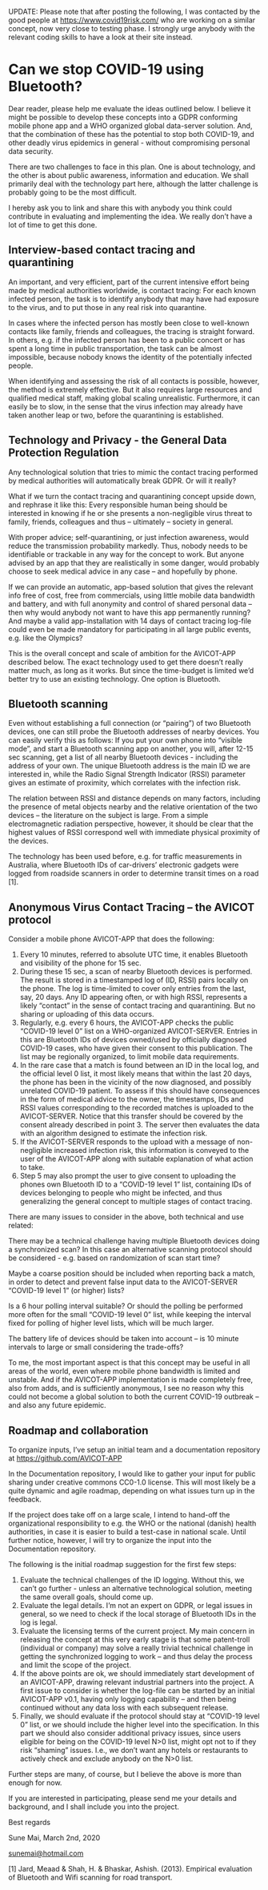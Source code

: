 UPDATE: Please note that after posting the following, I was contacted by the good people at https://www.covid19risk.com/ who are working on a similar concept, now very close to testing phase. I strongly urge anybody with the relevant coding skills to have a look at their site instead.

# Can we stop COVID-19 using Bluetooth?
Dear reader, please help me evaluate the ideas outlined below. I believe it might be possible to develop these concepts into a GDPR conforming mobile phone app and a WHO organized global data-server solution. And, that the combination of these has the potential to stop both COVID-19, and other deadly virus epidemics in general - without compromising personal data security. 

There are two challenges to face in this plan. One is about technology, and the other is about public awareness, information and education. We shall primarily deal with the technology part here, although the latter challenge is probably going to be the most difficult.

I hereby ask you to link and share this with anybody you think could contribute in evaluating and implementing the idea. We really don’t have a lot of time to get this done.

## Interview-based contact tracing and quarantining 
An important, and very efficient, part of the current intensive effort being made by medical authorities worldwide, is contact tracing: For each known infected person, the task is to identify anybody that may have had exposure to the virus, and to put those in any real risk into quarantine.

In cases where the infected person has mostly been close to well-known contacts like family, friends and colleagues, the tracing is straight forward. In others, e.g. if the infected person has been to a public concert or has spent a long time in public transportation, the task can be almost impossible, because nobody knows the identity of the potentially infected people. 

When identifying and assessing the risk of all contacts is possible, however, the method is extremely effective. But it also requires large resources and qualified medical staff, making global scaling unrealistic. Furthermore, it can easily be to slow, in the sense that the virus infection may already have taken another leap or two, before the quarantining is established.

## Technology and Privacy - the General Data Protection Regulation
Any technological solution that tries to mimic the contact tracing performed by medical authorities will automatically break GDPR. Or will it really? 

What if we turn the contact tracing and quarantining concept upside down, and rephrase it like this: Every responsible human being should be interested in knowing if he or she presents a non-negligible virus threat to family, friends, colleagues and thus – ultimately – society in general. 

With proper advice; self-quarantining, or just infection awareness, would reduce the transmission probability markedly. Thus, nobody needs to be identifiable or trackable in any way for the concept to work. But anyone advised by an app that they are realistically in some danger, would probably choose to seek medical advice in any case – and hopefully by phone.

If we can provide an automatic, app-based solution that gives the relevant info free of cost, free from commercials, using little mobile data bandwidth and battery,  and with full anonymity and control of shared personal data – then why would anybody not want to have this app permanently running? And maybe a valid app-installation with 14 days of contact tracing log-file could even be made mandatory for participating in all large public events, e.g. like the Olympics? 

This is the overall concept and scale of ambition for the AVICOT-APP described below. The exact technology used to get there doesn’t really matter much, as long as it works. But since the time-budget is limited we’d better try to use an existing technology. One option is Bluetooth. 

## Bluetooth scanning
Even without establishing a full connection (or “pairing”) of two Bluetooth devices, one can still probe the Bluetooth addresses of nearby devices. You can easily verify this as follows: If you put your own phone into “visible mode”, and start a Bluetooth scanning app on another, you will, after 12-15 sec scanning, get a list of all nearby Bluetooth devices - including the address of your own. The unique Bluetooth address is the main ID we are interested in, while the Radio Signal Strength Indicator (RSSI) parameter gives an estimate of proximity, which correlates with the infection risk.

The relation between RSSI and distance depends on many factors, including the presence of metal objects nearby and the relative orientation of the two devices – the literature on the subject is large. From a simple electromagnetic radiation perspective, however, it should be clear that the highest values of RSSI correspond well with immediate physical proximity of the devices.

The technology has been used before, e.g. for traffic measurements in Australia, where Bluetooth IDs of car-drivers’ electronic gadgets were logged from roadside scanners in order to determine transit times on a road [1]. 

## Anonymous Virus Contact Tracing – the AVICOT protocol
Consider a mobile phone AVICOT-APP that does the following:
1.	Every 10 minutes, referred to absolute UTC time, it enables Bluetooth and visibility of the phone for 15 sec. 
2.	During these 15 sec, a scan of nearby Bluetooth devices is performed. The result is stored in a timestamped log of (ID, RSSI) pairs locally on the phone. The log is time-limited to cover only entries from the last, say, 20 days. Any ID appearing often, or with high RSSI, represents a likely “contact” in the sense of contact tracing and quarantining. But no sharing or uploading of this data occurs.  
3.	Regularly, e.g. every 6 hours, the AVICOT-APP checks the public “COVID-19 level 0” list on a WHO-organized AVICOT-SERVER. Entries in this are Bluetooth IDs of devices owned/used by officially diagnosed COVID-19 cases, who have given their consent to this publication. The list may be regionally organized, to limit mobile data requirements.
4.	In the rare case that a match is found between an ID in the local log, and the official level 0 list, it most likely means that within the last 20 days, the phone has been in the vicinity of the now diagnosed, and possibly unrelated COVID-19 patient. To assess if this should have consequences in the form of medical advice to the owner, the timestamps, IDs and RSSI values corresponding to the recorded matches is uploaded to the AVICOT-SERVER. Notice that this transfer should be covered by the consent already described in point 3. The server then evaluates the data with an algorithm designed to estimate the infection risk. 
5.	If the AVICOT-SERVER responds to the upload with a message of non-negligible increased infection risk, this information is conveyed to the user of the AVICOT-APP along with suitable explanation of what action to take. 
6.	Step 5 may also prompt the user to give consent to uploading the phones own Bluetooth ID to a “COVID-19 level 1” list, containing IDs of devices belonging to people who might be infected, and thus generalizing the general concept to multiple stages of contact tracing. 

There are many issues to consider in the above, both technical and use related:  

There may be a technical challenge having multiple Bluetooth devices doing a synchronized scan? In this case an alternative scanning protocol should be considered - e.g. based on randomization of scan start time?

Maybe a coarse position should be included when reporting back a match, in order to detect and prevent false input data to the AVICOT-SERVER “COVID-19 level 1” (or higher) lists? 

Is a 6 hour polling interval suitable? Or should the polling be performed more often for the small “COVID-19 level 0” list, while keeping the interval fixed for polling of higher level lists, which will be much larger. 

The battery life of devices should be taken into account – is 10 minute intervals to large or small considering the trade-offs?

To me, the most important aspect is that this concept may be useful in all areas of the world, even where mobile phone bandwidth is limited and unstable.  And if the AVICOT-APP implementation is made completely free, also from adds, and is sufficiently anonymous, I see no reason why this could not become a global solution to both the current COVID-19 outbreak – and also any future epidemic. 

## Roadmap and collaboration
To organize inputs, I’ve setup an initial team and a documentation repository at
 https://github.com/AVICOT-APP

In the Documentation repository, I would like to gather your input for public sharing under creative commons CC0-1.0 license. This will most likely be a quite dynamic and agile roadmap, depending on what issues turn up in the feedback.

If the project does take off on a large scale, I intend to hand-off the organizational responsibility to e.g. the WHO or the national (danish) health authorities, in case it is easier to build a test-case in national scale. Until further notice, however, I will try to organize the input into the Documentation repository.

The following is the initial roadmap suggestion for the first few steps:
1.	Evaluate the technical challenges of the ID logging. Without this, we can’t go further - unless an alternative technological solution, meeting the same overall goals, should come up.
2.	Evaluate the legal details. I’m not an expert on GDPR, or legal issues in general, so we need to check if the local storage of Bluetooth IDs in the log is legal.
3.	Evaluate the licensing terms of the current project. My main concern in releasing the concept at this very early stage is that some patent-troll (individual or company) may solve a really trivial technical challenge in getting the synchronized logging to work – and thus delay the process and limit the scope of the project. 
4.	If the above points are ok, we should immediately start development of an AVICOT-APP, drawing relevant industrial partners into the project. A first issue to consider is whether the log-file can be started by an initial AVICOT-APP v0.1, having only logging capability – and then being continued without any data loss with each subsequent release. 
5.	Finally, we should evaluate if the protocol should stay at “COVID-19 level 0” list, or we should include the higher level into the specification. In this part we should also consider additional privacy issues, since users eligible for being on the COVID-19 level N>0 list, might opt not to if they risk “shaming” issues. I.e., we don’t want any hotels or restaurants to actively check and exclude anybody on the N>0 list.

Further steps are many, of course, but I believe the above is more than enough for now. 

If you are interested in participating, please send me your details and background, and I shall include you into the project. 

Best regards

Sune Mai, March 2nd, 2020 

sunemai@hotmail.com

[1] Jard, Meaad & Shah, H. & Bhaskar, Ashish. (2013). Empirical evaluation of Bluetooth and Wifi scanning for road transport.
